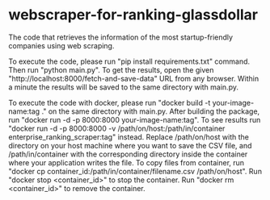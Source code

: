 # webscraper-for-ranking-glassdollar
The code that retrieves the information of the most startup-friendly companies using web scraping.

To execute the code, please run "pip install requirements.txt" command. Then run "python main.py". To get the results, open the given "http://localhost:8000/fetch-and-save-data" URL from any browser. Within a minute the results will be saved to the same directory with main.py.

To execute the code with docker, please run "docker build -t your-image-name:tag ." on the same directory with main.py. After building the package, run "docker run -d -p 8000:8000 your-image-name:tag". To see results run "docker run -d -p 8000:8000 -v /path/on/host:/path/in/container enterprise_ranking_scraper:tag" instead. Replace /path/on/host with the directory on your host machine where you want to save the CSV file, and /path/in/container with the corresponding directory inside the container where your application writes the file. To copy files from container, run "docker cp container_id:/path/in/container/filename.csv /path/on/host". Run "docker stop <container_id>" to stop the container. Run "docker rm <container_id>" to remove the container.
